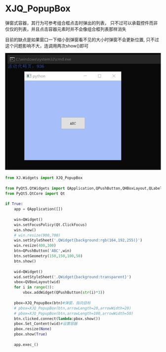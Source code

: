 # XJQ_PopupBox

弹窗式容器，其行为可参考组合框点击时弹出的列表，
只不过可以承载控件而非仅仅的列表，并且点击容器元素时并不会像组合框列表那样消失

目前的缺点是如果窗口一下缩小到弹窗看不见的大小时弹窗不会更新位置,
只不过这个问题影响不大，连调用两次show()即可

![XJQ_PopupBox](../pict/XJQ_PopupBox.gif)

```py
from XJ.Widgets import XJQ_PopupBox 

from PyQt5.QtWidgets import QApplication,QPushButton,QHBoxLayout,QLabel,QVBoxLayout,QWidget
from PyQt5.QtCore import Qt

if True:
	app = QApplication([])

	win=QWidget()
	win.setFocusPolicy(Qt.ClickFocus)
	win.show()
	# win.resize(900,700)
	win.setStyleSheet('.QWidget{background:rgb(164,192,255)}')
	win.resize(400,300)
	btn=QPushButton('ABC',win)
	btn.setGeometry(150,150,100,50)
	btn.show()

	wid=QWidget()
	wid.setStyleSheet('.QWidget{background:transparent}')
	vbox=QVBoxLayout(wid)
	for i in range(3):
		vbox.addWidget(QPushButton(str(i)*3))

	pbox=XJQ_PopupBox(btn)#弹窗，指向目标
	# pbox=XJQ_PopupBox(btn,arrowLength=20,arrowWidth=20)
	# pbox=XJQ_PopupBox(btn,arrowLength=100,arrowWidth=50)
	btn.clicked.connect(lambda:pbox.show())
	pbox.Set_Content(wid)#设置容器
	pbox.resize(None)
	pbox.show(True)

	app.exec_()
```